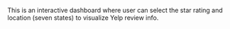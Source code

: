 This is an interactive dashboard where user can select the star rating and location (seven states) to visualize Yelp review info.
